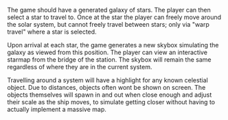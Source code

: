 The game should have a generated galaxy of stars. The player can then select a star to travel to. Once at the star the player can freely move around the solar system, but cannot freely travel between stars; only via "warp travel" where a star is selected.

Upon arrival at each star, the game generates a new skybox simulating the galaxy as viewed from this position. The player can view an interactive starmap from the bridge of the station. The skybox will remain the same regardless of where they are in the current system.

Travelling around a system will have a highlight for any known celestial object. Due to distances, objects often wont be shown on screen. The objects themselves will spawn in and out when close enough and adjust their scale as the ship moves, to simulate getting closer without having to actually implement a massive map.
